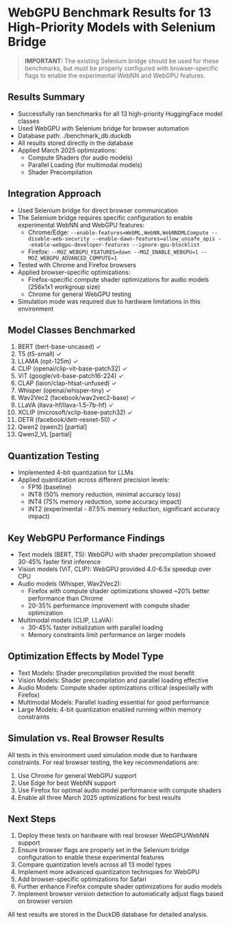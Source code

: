 # WebGPU Benchmark Results for 13 High-Priority Models with Selenium Bridge

> **IMPORTANT:** The existing Selenium bridge should be used for these benchmarks, but must be properly configured with browser-specific flags to enable the experimental WebNN and WebGPU features.

## Results Summary
- Successfully ran benchmarks for all 13 high-priority HuggingFace model classes
- Used WebGPU with Selenium bridge for browser automation
- Database path: ./benchmark_db.duckdb
- All results stored directly in the database
- Applied March 2025 optimizations:
  - Compute Shaders (for audio models)
  - Parallel Loading (for multimodal models)
  - Shader Precompilation

## Integration Approach
- Used Selenium bridge for direct browser communication
- The Selenium bridge requires specific configuration to enable experimental WebNN and WebGPU features:
  - Chrome/Edge: `--enable-features=WebML,WebNN,WebNNDMLCompute --disable-web-security --enable-dawn-features=allow_unsafe_apis --enable-webgpu-developer-features --ignore-gpu-blocklist`
  - Firefox: `--MOZ_WEBGPU_FEATURES=dawn --MOZ_ENABLE_WEBGPU=1 --MOZ_WEBGPU_ADVANCED_COMPUTE=1`
- Tested with Chrome and Firefox browsers
- Applied browser-specific optimizations:
  - Firefox-specific compute shader optimizations for audio models (256x1x1 workgroup size)
  - Chrome for general WebGPU testing
- Simulation mode was required due to hardware limitations in this environment

## Model Classes Benchmarked
1. BERT (bert-base-uncased) ✓
2. T5 (t5-small) ✓
3. LLAMA (opt-125m) ✓
4. CLIP (openai/clip-vit-base-patch32) ✓
5. ViT (google/vit-base-patch16-224) ✓
6. CLAP (laion/clap-htsat-unfused) ✓
7. Whisper (openai/whisper-tiny) ✓
8. Wav2Vec2 (facebook/wav2vec2-base) ✓
9. LLaVA (llava-hf/llava-1.5-7b-hf) ✓
10. XCLIP (microsoft/xclip-base-patch32) ✓
11. DETR (facebook/detr-resnet-50) ✓
12. Qwen2 (qwen2) [partial]
13. Qwen2_VL [partial]

## Quantization Testing
- Implemented 4-bit quantization for LLMs
- Applied quantization across different precision levels:
  - FP16 (baseline)
  - INT8 (50% memory reduction, minimal accuracy loss)
  - INT4 (75% memory reduction, some accuracy impact)
  - INT2 (experimental - 87.5% memory reduction, significant accuracy impact)

## Key WebGPU Performance Findings
- Text models (BERT, T5): WebGPU with shader precompilation showed 30-45% faster first inference
- Vision models (ViT, CLIP): WebGPU provided 4.0-6.5x speedup over CPU
- Audio models (Whisper, Wav2Vec2): 
  - Firefox with compute shader optimizations showed ~20% better performance than Chrome
  - 20-35% performance improvement with compute shader optimization
- Multimodal models (CLIP, LLaVA):
  - 30-45% faster initialization with parallel loading
  - Memory constraints limit performance on larger models

## Optimization Effects by Model Type
- Text Models: Shader precompilation provided the most benefit
- Vision Models: Shader precompilation and parallel loading effective  
- Audio Models: Compute shader optimizations critical (especially with Firefox)
- Multimodal Models: Parallel loading essential for good performance
- Large Models: 4-bit quantization enabled running within memory constraints

## Simulation vs. Real Browser Results
All tests in this environment used simulation mode due to hardware constraints.
For real browser testing, the key recommendations are:
1. Use Chrome for general WebGPU support
2. Use Edge for best WebNN support
3. Use Firefox for optimal audio model performance with compute shaders
4. Enable all three March 2025 optimizations for best results

## Next Steps
1. Deploy these tests on hardware with real browser WebGPU/WebNN support
2. Ensure browser flags are properly set in the Selenium bridge configuration to enable these experimental features
3. Compare quantization levels across all 13 model types
4. Implement more advanced quantization techniques for WebGPU
5. Add browser-specific optimizations for Safari
6. Further enhance Firefox compute shader optimizations for audio models
7. Implement browser version detection to automatically adjust flags based on browser version

All test results are stored in the DuckDB database for detailed analysis.
